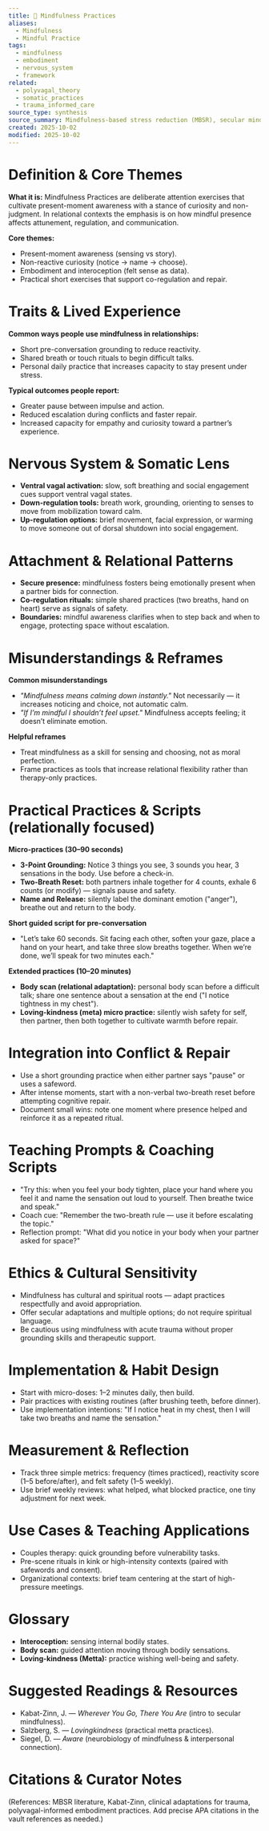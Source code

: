 ```yaml
---
title: 🧘 Mindfulness Practices
aliases:
  - Mindfulness
  - Mindful Practice
tags:
  - mindfulness
  - embodiment
  - nervous_system
  - framework
related:
  - polyvagal_theory
  - somatic_practices
  - trauma_informed_care
source_type: synthesis
source_summary: Mindfulness-based stress reduction (MBSR), secular mindfulness research, and clinical adaptations for relational use
created: 2025-10-02
modified: 2025-10-02
---
```


<!-- @format -->

# Definition & Core Themes

**What it is:**
Mindfulness Practices are deliberate attention exercises that cultivate present-moment awareness with a stance of curiosity and non-judgment. In relational contexts the emphasis is on how mindful presence affects attunement, regulation, and communication.

**Core themes:**

- Present-moment awareness (sensing vs story).
- Non-reactive curiosity (notice → name → choose).
- Embodiment and interoception (felt sense as data).
- Practical short exercises that support co-regulation and repair.

# Traits & Lived Experience

**Common ways people use mindfulness in relationships:**

- Short pre-conversation grounding to reduce reactivity.
- Shared breath or touch rituals to begin difficult talks.
- Personal daily practice that increases capacity to stay present under stress.

**Typical outcomes people report:**

- Greater pause between impulse and action.
- Reduced escalation during conflicts and faster repair.
- Increased capacity for empathy and curiosity toward a partner’s experience.

# Nervous System & Somatic Lens

- **Ventral vagal activation:** slow, soft breathing and social engagement cues support ventral vagal states.
- **Down-regulation tools:** breath work, grounding, orienting to senses to move from mobilization toward calm.
- **Up-regulation options:** brief movement, facial expression, or warming to move someone out of dorsal shutdown into social engagement.

# Attachment & Relational Patterns

- **Secure presence:** mindfulness fosters being emotionally present when a partner bids for connection.
- **Co-regulation rituals:** simple shared practices (two breaths, hand on heart) serve as signals of safety.
- **Boundaries:** mindful awareness clarifies when to step back and when to engage, protecting space without escalation.

# Misunderstandings & Reframes

**Common misunderstandings**

- _"Mindfulness means calming down instantly."_ Not necessarily — it increases noticing and choice, not automatic calm.
- _"If I’m mindful I shouldn’t feel upset."_ Mindfulness accepts feeling; it doesn’t eliminate emotion.

**Helpful reframes**

- Treat mindfulness as a skill for sensing and choosing, not as moral perfection.
- Frame practices as tools that increase relational flexibility rather than therapy-only practices.

# Practical Practices & Scripts (relationally focused)

**Micro-practices (30–90 seconds)**

- **3-Point Grounding:** Notice 3 things you see, 3 sounds you hear, 3 sensations in the body. Use before a check-in.
- **Two-Breath Reset:** both partners inhale together for 4 counts, exhale 6 counts (or modify) — signals pause and safety.
- **Name and Release:** silently label the dominant emotion ("anger"), breathe out and return to the body.

**Short guided script for pre-conversation**

- "Let’s take 60 seconds. Sit facing each other, soften your gaze, place a hand on your heart, and take three slow breaths together. When we’re done, we’ll speak for two minutes each."

**Extended practices (10–20 minutes)**

- **Body scan (relational adaptation):** personal body scan before a difficult talk; share one sentence about a sensation at the end ("I notice tightness in my chest").
- **Loving-kindness (meta) micro practice:** silently wish safety for self, then partner, then both together to cultivate warmth before repair.

# Integration into Conflict & Repair

- Use a short grounding practice when either partner says "pause" or uses a safeword.
- After intense moments, start with a non-verbal two-breath reset before attempting cognitive repair.
- Document small wins: note one moment where presence helped and reinforce it as a repeated ritual.

# Teaching Prompts & Coaching Scripts

- "Try this: when you feel your body tighten, place your hand where you feel it and name the sensation out loud to yourself. Then breathe twice and speak."
- Coach cue: "Remember the two-breath rule — use it before escalating the topic."
- Reflection prompt: "What did you notice in your body when your partner asked for space?"

# Ethics & Cultural Sensitivity

- Mindfulness has cultural and spiritual roots — adapt practices respectfully and avoid appropriation.
- Offer secular adaptations and multiple options; do not require spiritual language.
- Be cautious using mindfulness with acute trauma without proper grounding skills and therapeutic support.

# Implementation & Habit Design

- Start with micro-doses: 1–2 minutes daily, then build.
- Pair practices with existing routines (after brushing teeth, before dinner).
- Use implementation intentions: "If I notice heat in my chest, then I will take two breaths and name the sensation."

# Measurement & Reflection

- Track three simple metrics: frequency (times practiced), reactivity score (1–5 before/after), and felt safety (1–5 weekly).
- Use brief weekly reviews: what helped, what blocked practice, one tiny adjustment for next week.

# Use Cases & Teaching Applications

- Couples therapy: quick grounding before vulnerability tasks.
- Pre-scene rituals in kink or high-intensity contexts (paired with safewords and consent).
- Organizational contexts: brief team centering at the start of high-pressure meetings.

# Glossary

- **Interoception:** sensing internal bodily states.
- **Body scan:** guided attention moving through bodily sensations.
- **Loving-kindness (Metta):** practice wishing well-being and safety.

# Suggested Readings & Resources

- Kabat-Zinn, J. — _Wherever You Go, There You Are_ (intro to secular mindfulness).
- Salzberg, S. — _Lovingkindness_ (practical metta practices).
- Siegel, D. — _Aware_ (neurobiology of mindfulness & interpersonal connection).

# Citations & Curator Notes

(References: MBSR literature, Kabat-Zinn, clinical adaptations for trauma, polyvagal-informed embodiment practices. Add precise APA citations in the vault references as needed.)
